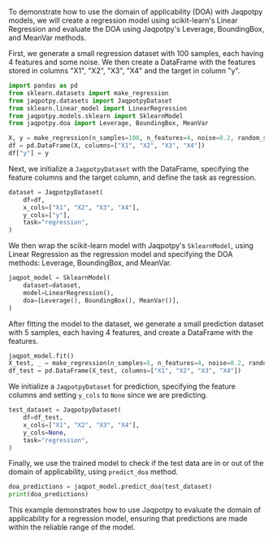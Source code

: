 To demonstrate how to use the domain of applicability (DOA) with Jaqpotpy models, we will create a regression model using scikit-learn's Linear Regression and evaluate the DOA using Jaqpotpy's Leverage, BoundingBox, and MeanVar methods.

First, we generate a small regression dataset with 100 samples, each having 4 features and some noise. We then create a DataFrame with the features stored in columns "X1", "X2", "X3", "X4" and the target in column "y".

```python
import pandas as pd
from sklearn.datasets import make_regression
from jaqpotpy.datasets import JaqpotpyDataset
from sklearn.linear_model import LinearRegression
from jaqpotpy.models.sklearn import SklearnModel
from jaqpotpy.doa import Leverage, BoundingBox, MeanVar

X, y = make_regression(n_samples=100, n_features=4, noise=0.2, random_state=42)
df = pd.DataFrame(X, columns=["X1", "X2", "X3", "X4"])
df["y"] = y
```

Next, we initialize a `JaqpotpyDataset` with the DataFrame, specifying the feature columns and the target column, and define the task as regression.

```python
dataset = JaqpotpyDataset(
    df=df,
    x_cols=["X1", "X2", "X3", "X4"],
    y_cols=["y"],
    task="regression",
)
```

We then wrap the scikit-learn model with Jaqpotpy's `SklearnModel`, using Linear Regression as the regression model and specifying the DOA methods: Leverage, BoundingBox, and MeanVar.

```python
jaqpot_model = SklearnModel(
    dataset=dataset,
    model=LinearRegression(),
    doa=[Leverage(), BoundingBox(), MeanVar()],
)
```

After fitting the model to the dataset, we generate a small prediction dataset with 5 samples, each having 4 features, and create a DataFrame with the features.

```python
jaqpot_model.fit()
X_test, _ = make_regression(n_samples=5, n_features=4, noise=0.2, random_state=42)
df_test = pd.DataFrame(X_test, columns=["X1", "X2", "X3", "X4"])
```

We initialize a `JaqpotpyDataset` for prediction, specifying the feature columns and setting `y_cols` to `None` since we are predicting.

```python
test_dataset = JaqpotpyDataset(
    df=df_test,
    x_cols=["X1", "X2", "X3", "X4"],
    y_cols=None,
    task="regression",
)
```

Finally, we use the trained model to check if the test data are in or out of the domain of applicability, using `predict_doa` method.

```python
doa_predictions = jaqpot_model.predict_doa(test_dataset)
print(doa_predictions)
```

This example demonstrates how to use Jaqpotpy to evaluate the domain of applicability for a regression model, ensuring that predictions are made within the reliable range of the model.
